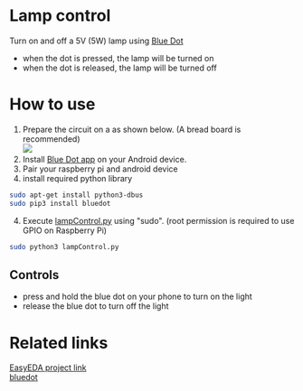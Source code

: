 # Lamp control
Turn on and off a 5V (5W) lamp using [Blue Dot](http://bluedot.readthedocs.io/)
- when the dot is pressed, the lamp will be turned on
- when the dot is released, the lamp will be turned off

# How to use
1. Prepare the circuit on a as shown below. (A bread board is recommended)<br>
![](https://easyeda.com/normal/Lamp_Control-2baa493a78684549bfac874557bcf130) 
2. Install [Blue Dot app](https://play.google.com/store/apps/details?id=com.stuffaboutcode.bluedot)
on your Android device.
3. Pair your raspberry pi and android device
4. install required python library
``` bash
sudo apt-get install python3-dbus
sudo pip3 install bluedot
```
4. Execute [lampControl.py](lampControl.py) using "sudo". (root 
permission is required to use GPIO on Raspberry Pi)
``` bash
sudo python3 lampControl.py
```

## Controls
- press and hold the blue dot on your phone to turn on the light
- release the blue dot to turn off the light 

# Related links
[EasyEDA project link](https://easyeda.com/Darren-Chang/Lamp_Remote_Switch-aba127b5ec6b46fb83a39d7437656e39) <br>
[bluedot](http://bluedot.readthedocs.io/en/latest/gettingstarted.html)